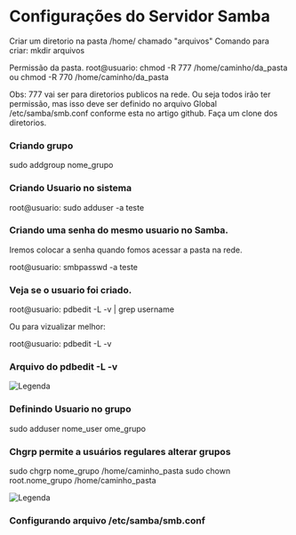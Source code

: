 # Configurações do Servidor Samba


Criar um diretorio na pasta /home/ chamado "arquivos" 
  Comando para criar: mkdir arquivos
  
Permissão da pasta.
root@usuario: chmod -R 777 /home/caminho/da_pasta ou chmod -R 770 /home/caminho/da_pasta
 
Obs: 777 vai ser para diretorios publicos na rede. Ou seja todos irão ter permissão, mas isso deve ser definido no arquivo Global /etc/samba/smb.conf conforme esta no artigo github. Faça um clone dos diretorios.

### Criando grupo
sudo addgroup nome_grupo

### Criando Usuario no sistema
root@usuario: sudo adduser -a teste

### Criando uma senha do mesmo usuario no Samba. 

Iremos colocar a senha quando fomos acessar a pasta na rede.

root@usuario: smbpasswd -a teste

### Veja se o usuario foi criado.

root@usuario: pdbedit -L -v | grep username

Ou para vizualizar melhor:  

root@usuario: pdbedit -L -v  


### Arquivo do pdbedit -L -v 


![Legenda](https://github.com/murilothink/servidorsamba/blob/master/Capturara.PNG?raw=true)

### Definindo Usuario no grupo

sudo adduser nome_user ome_grupo

### Chgrp permite a usuários regulares alterar grupos

sudo chgrp nome_grupo /home/caminho_pasta
sudo chown root.nome_grupo /home/caminho_pasta

![Legenda](https://raw.githubusercontent.com/murilothink/servidorsamba/master/image.png)

### Configurando arquivo /etc/samba/smb.conf


